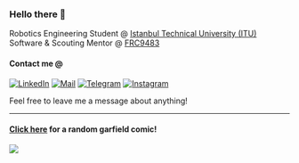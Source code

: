 ### Hello there 👋

Robotics Engineering Student @ [Istanbul Technical University (ITU)](https://itu.edu.tr/en/homepage)<br>
Software & Scouting Mentor @ [FRC9483](https://www.instagram.com/frc9483)

#### Contact me @
[![LinkedIn](https://img.shields.io/badge/-LinkedIn-000?logo=linkedin&logoColor=0077B5&style=for-the-badge)](https://www.linkedin.com/in/talhakarasu)
[![Mail](https://img.shields.io/badge/-Mail-000?logo=gmail&logoColor=C71610&style=for-the-badge)](mailto:talha@karasu.xyz)
[![Telegram](https://img.shields.io/badge/-Telegram-000?logo=telegram&logoColor=24A1DE&style=for-the-badge)](https://t.me/talhabw)
[![Instagram](https://img.shields.io/badge/-Instagram-000?logo=instagram&logoColor=E1306C&style=for-the-badge)](https://www.instagram.com/talhabw)

Feel free to leave me a message about anything!

---

#### [Click here](https://random-garfield.karasu.me) for a random garfield comic!

![](https://hit.yhype.me/github/profile?user_id=56639619)

